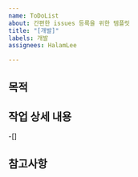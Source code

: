 ```yaml
---
name: ToDoList
about: 간편한 issues 등록을 위한 템플릿
title: "[개발]"
labels: 개발
assignees: HalamLee

---
```


## 목적
> 
## 작업 상세 내용
-[]
## 참고사항
